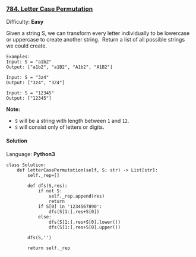 ### [784\. Letter Case Permutation](https://leetcode.com/problems/letter-case-permutation/)

Difficulty: **Easy**


Given a string S, we can transform every letter individually to be lowercase or uppercase to create another string.  Return a list of all possible strings we could create.

```
Examples:
Input: S = "a1b2"
Output: ["a1b2", "a1B2", "A1b2", "A1B2"]

Input: S = "3z4"
Output: ["3z4", "3Z4"]

Input: S = "12345"
Output: ["12345"]
```

**Note:**

*   `S` will be a string with length between `1` and `12`.
*   `S` will consist only of letters or digits.


#### Solution

Language: **Python3**

```python3
class Solution:
    def letterCasePermutation(self, S: str) -> List[str]:
        self._rep=[]
        
        def dfs(S,res):
            if not S:
                self._rep.append(res)
                return
            if S[0] in '1234567890':
                dfs(S[1:],res+S[0])
            else:
                dfs(S[1:],res+S[0].lower())
                dfs(S[1:],res+S[0].upper())
        
        dfs(S,'')
        
        return self._rep
```